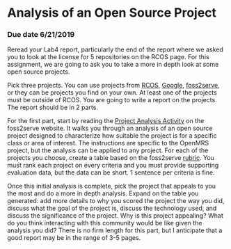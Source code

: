 # Analysis of an Open Source Project
### Due date 6/21/2019

Reread your Lab4 report, particularly the end of the report where we asked you to look at the license for 5 repositories on the RCOS page. For this assignment, we are going to ask you to take a more in depth look at some open source projects.

Pick three projects. You can use projects from [RCOS](https://rcos.io), [Google](https://opensource.google.com/projects/explore/featured), [foss2serve](http://foss2serve.org/index.php/HFOSS_Projects), or they can be projects you find on your own. At least one of the projects must be outside of RCOS. You are going to write a report on the projects. The report should be in 2 parts. 

For the first part, start by reading the [Project Analysis Activity](http://foss2serve.org/index.php/Project_Evaluation_(Activity)) on the foss2serve website. It walks you through an analysis of an open source project designed to characterize how suitable the project is for a specific class or area of interest. The instructions are specific to the OpenMRS project, but the analysis can be applied to any project. For each of the projects you choose, create a table based on the foss2serve [rubric](http://foss2serve.org/index.php/Project_Evaluation_Rubric_(Activity)). You must rank each project on every criteria and you must provide supporting evaluation data, but the data can be short. 1 sentence per criteria is fine.

Once this initial analysis is complete, pick the project that appeals to you the most and do a more in depth analysis. Expand on the table you generated: add more details to why you scored the project the way you did, discuss what the goal of the project is, discuss the technology used, and discuss the significance of the project. Why is this project appealing? What do you think interacting with this community would be like given the analysis you did? There is no firm length for this part, but I anticipate that a good report may be in the range of 3-5 pages.

